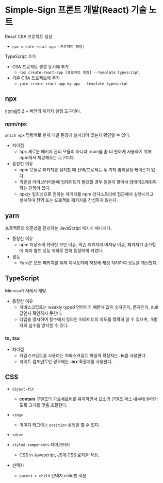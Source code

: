 # Simple-Sign 프론트 개발(React) 기술 노트

React CRA 프로젝트 생성

* ```npx create-react-app [프로젝트 명칭]```

TypeScript 추가

* CRA 프로젝트 생성 동시에 추가
  * ```npx create-react-app [프로젝트 명칭] --template typescript```
* 기존 CRA 프로젝트에 추가
  * ```yarn create react-app my-app --template typescript```

## npx

npm@5.2.+ 버전의 패키지 실행 도구이다.  

### npm/npx

```which npx``` 명령어로 현재 개발 환경에 설치되어 있는지 확인할 수 있다.

* 차이점
  * npx 새로운 패키지 관리 모듈이 아니라, npm을 좀 더 편하게 사용하기 위해 npm에서 제공해주는 도구이다.
* 등장한 이유
  * npm 모듈로 패키지를 설치할 때 전역/프로젝트 두 가지 범위설정 케이스가 있다.
  * 의존성 라이브러리들에 업데이트가 필요할 경우 일일이 찾아서 업데이트해줘야하는 단점이 있다.
  * npx는 일회성으로 원하는 패키지를 npm 레지스트리에 접근해서 실행시키고 설치하여 전역 또는 프로젝트 패키지를 간섭하지 않는다.

## yarn

프로젝트의 의존성을 관리하는 JavaScript 패키지 매니저다.  

* 등장한 이유
  * npm 저장소의 취약한 보안 이슈, 의존 패키지의 버저닝 이슈, 패키지가 증가함에 따라 빌드 성능 저하로 인해 등장하게 되었다.
* 성능
  * Yarn은 모든 패키지를 유저 디렉토리에 저장해 캐싱 처리하여 성능을 개선했다.

## TypeScript

Microsoft 사에서 개발.  

* 등장한 이유
  * 자바스크립트는 weakly typed 언어이기 때문에 값이 숫자인지, 문자인지, null 값인지 확인하지 못한다.
  * 타입을 명시하여 함수에서 정의한 파라미터의 의도를 명확히 알 수 있으며, 개발자의 실수를 방지할 수 있다.

### ts, tsx

* 차이점
  * 타입스크립트를 사용하는 자바스크립트 파일의 확장자는 **.ts**를 사용한다.
  * 리액트 컴포넌트인 경우에는 **.tsx** 확장자를 사용한다.

## CSS

* ```object-fit```
  * **contain** 콘텐츠의 가로세로비를 유지하면서 요소의 콘텐츠 박스 내부에 들어가도록 크기를 맞춤 조절한다.

* ```<img>```
  * 이미지 태그에는 ```position``` 설정을 할 수 없다.

* ```<div>```

* ```styled-components``` 라이브러리
  * CSS in Javascript, JS에 CSS 로직을 작성.

* 선택자
  * ```parent > child``` 선택자 child만 적용